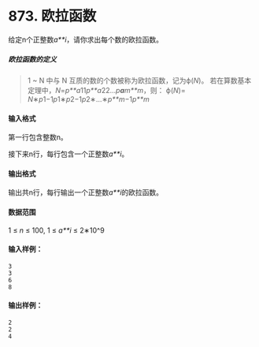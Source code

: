 # 873. 欧拉函数

给定n个正整数*a**i*，请你求出每个数的欧拉函数。

##### 欧拉函数的定义

> 1 ~ N 中与 N 互质的数的个数被称为欧拉函数，记为ϕ(*N*)。
> 若在算数基本定理中，*N*=*p**a*11*p**a*22…*p**a**m**m*，则：
> ϕ(*N*)= *N*∗*p*1−1*p*1∗*p*2−1*p*2∗…∗*p**m*−1*p**m*

#### 输入格式

第一行包含整数n。

接下来n行，每行包含一个正整数*a**i*。

#### 输出格式

输出共n行，每行输出一个正整数*a**i*的欧拉函数。

#### 数据范围

1 ≤ *n* ≤ 100,
1 ≤ *a**i* ≤ 2∗10^9

#### 输入样例：

```
3
3
6
8
```

#### 输出样例：

```
2
2
4
```